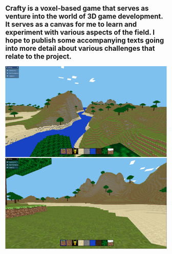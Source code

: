 ## Crafty is a voxel-based game that serves as venture into the world of 3D game development. It serves as a canvas for me to learn and experiment with various aspects of the field. I hope to publish some accompanying texts going into more detail about various challenges that relate to the project.

![Voxel Game Screenshot](screenshots/2023-09-27.png)
![Voxel Game Screenshot](screenshots/2023-09-27-2.png)

